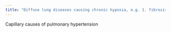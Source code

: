 ```yaml
---
title: "Diffuse lung diseases causing chronic hypoxia, e.g. 1. fibrosis 2. emphysema"
---
```

Capillary causes of pulmonary hypertension


